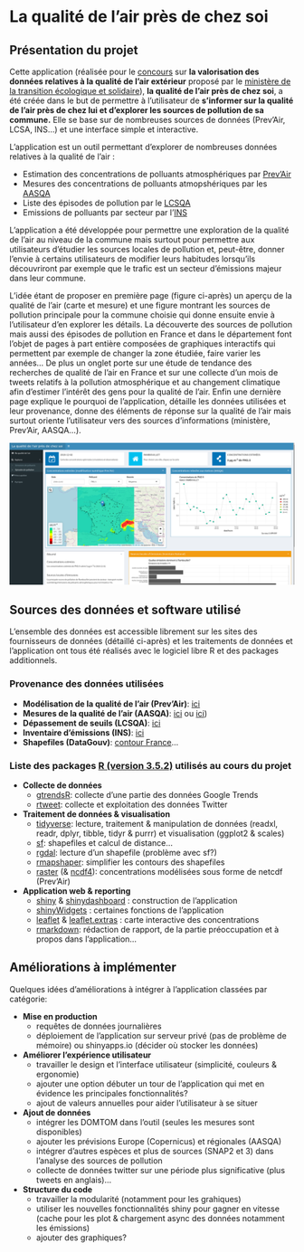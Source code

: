 La qualité de l’air près de chez soi
================

## Présentation du projet

Cette application (réalisée pour le
[concours](https://www.lcsqa.org/sites/default/files/Actualit%C3%A9s/A6-2018-09-REGLEMENT%20CONCOURS%20QA%20v03092018.pdf)
sur **la valorisation des données relatives à la qualité de l’air
extérieur** proposé par le [ministère de la transition écologique et
solidaire](https://www.ecologique-solidaire.gouv.fr/)), **la qualité de
l’air près de chez soi**, a été créée dans le but de permettre à
l’utilisateur de **s’informer sur la qualité de l’air près de chez lui
et d’explorer les sources de pollution de sa commune.** Elle se base sur
de nombreuses sources de données (Prev’Air, LCSA, INS…) et une interface
simple et interactive.

L’application est un outil permettant d’explorer de nombreuses données
relatives à la qualité de l’air :

  - Estimation des concentrations de polluants atmosphériques par
    [Prev’Air](http://www2.prevair.org/)
  - Mesures des concentrations de polluants atmopshériques par les
    [AASQA](https://atmo-france.org/)
  - Liste des épisodes de pollution par le
    [LCSQA](https://www.lcsqa.org/fr)
  - Emissions de polluants par secteur par
    l’[INS](http://emissions-air.developpement-durable.gouv.fr/)

L’application a été développée pour permettre une exploration de la
qualité de l’air au niveau de la commune mais surtout pour permettre aux
utilisateurs d’étudier les sources locales de pollution et, peut-être,
donner l’envie à certains utilisateurs de modifier leurs habitudes
lorsqu’ils découvriront par exemple que le trafic est un secteur
d’émissions majeur dans leur commune.

L’idée étant de proposer en première page (figure ci-après) un aperçu de
la qualité de l’air (carte et mesure) et une figure montrant les sources
de pollution principale pour la commune choisie qui donne ensuite envie
à l’utilisateur d’en explorer les détails. La découverte des sources de
pollution mais aussi des épisodes de pollution en France et dans le
département font l’objet de pages à part entière composées de
graphiques interactifs qui permettent par exemple de changer la zone
étudiée, faire varier les années… De plus un onglet porte sur une étude
de tendance des recherches de qualité de l’air en France et sur une
collecte d’un mois de tweets relatifs à la pollution atmosphérique et au
changement climatique afin d’estimer l’intérêt des gens pour la qualité
de l’air. Enfin une dernière page explique le pourquoi de l’application,
détaille les données utilisées et leur provenance, donne des éléments de
réponse sur la qualité de l’air mais surtout oriente l’utilisateur vers
des sources d’informations (ministère, Prev’Air, AASQA…).

![](reporting/page_daccueil.png)

## Sources des données et software utilisé

L’ensemble des données est accessible librement sur les sites des
fournisseurs de données (détaillé ci-après) et les traitements de
données et l’application ont tous été réalisés avec le logiciel libre R
et des packages additionnels.

### Provenance des données utilisées

  - **Modélisation de la qualité de l’air (Prev’Air)**:
    [ici](https://www.data.gouv.fr/fr/datasets/mise-a-disposition-de-donnees-de-qualite-de-lair-sur-la-france-www-prevair-org-1/#_)
  - **Mesures de la qualité de l’air (AASQA)**:
    [ici](https://www.data.gouv.fr/fr/datasets/donnees-temps-reel-de-mesure-des-concentrations-de-polluants-atmospheriques-reglementes-1/)
    ou [ici](http://discomap.eea.europa.eu/))
  - **Dépassement de seuils (LCSQA)**:
    [ici](https://www.lcsqa.org/fr/vigilance-atmospherique/episodes/liste)
  - **Inventaire d’émissions (INS)**:
    [ici](http://emissions-air.developpement-durable.gouv.fr/)
  - **Shapefiles (DataGouv)**: [contour
    France](https://www.data.gouv.fr/fr/)…

### Liste des packages [R (version 3.5.2)](https://cran.r-project.org/) utilisés au cours du projet

  - **Collecte de données**
      - [gtrendsR](https://github.com/PMassicotte/gtrendsR): collecte
        d’une partie des données Google Trends
      - [rtweet](https://rtweet.info/): collecte et exploitation des
        données Twitter
  - **Traitement de données & visualisation**
      - [tidyverse](https://www.tidyverse.org/): lecture, traitement &
        manipulation de données (readxl, readr, dplyr, tibble, tidyr &
        purrr) et visualisation (ggplot2 & scales)
      - [sf](https://r-spatial.github.io/sf/): shapefiles et calcul de
        distance…
      - [rgdal](https://cran.r-project.org/web/packages/rgdal/index.html):
        lecture d’un shapefile (problème avec
        sf?)
      - [rmapshaper](https://cran.r-project.org/web/packages/rmapshaper/index.html):
        simplifier les contours des
        shapefiles
      - [raster](https://cran.r-project.org/web/packages/raster/index.html)
        (&
        [ncdf4](https://cran.r-project.org/web/packages/ncdf4/index.html)):
        concentrations modélisées sous forme de netcdf (Prev’Air)
  - **Application web & reporting**
      - [shiny](https://shiny.rstudio.com/) &
        [shinydashboard](https://rstudio.github.io/shinydashboard/) :
        construction de l’application
      - [shinyWidgets](https://github.com/dreamRs/shinyWidgets) :
        certaines fonctions de l’application
      - [leaflet](https://rstudio.github.io/leaflet/) &
        [leaflet.extras](https://bhaskarvk.github.io/leaflet.extras/) :
        carte interactive des concentrations
      - [rmarkdown](https://rmarkdown.rstudio.com/index.html): rédaction
        de rapport, de la partie préoccupation et à propos dans
        l’application…

## Améliorations à implémenter

Quelques idées d’améliorations à intégrer à l’application classées par
catégorie:

  - **Mise en production**
      - requêtes de données journalières
      - déploiement de l’application sur serveur privé (pas de problème
        de mémoire) ou shinyapps.io (décider où stocker les données)
  - **Améliorer l’expérience utilisateur**
      - travailler le design et l’interface utilisateur (simplicité,
        couleurs & ergonomie)
      - ajouter une option débuter un tour de l’application qui met en
        évidence les principales fonctionnalités?
      - ajout de valeurs annuelles pour aider l’utilisateur à se situer
  - **Ajout de données**
      - intégrer les DOMTOM dans l’outil (seules les mesures sont
        disponibles)
      - ajouter les prévisions Europe (Copernicus) et régionales (AASQA)
      - intégrer d’autres espèces et plus de sources (SNAP2 et 3) dans
        l’analyse des sources de pollution
      - collecte de données twitter sur une période plus significative
        (plus tweets en anglais)…
  - **Structure du code**
      - travailler la modularité (notamment pour les grahiques)
      - utiliser les nouvelles fonctionnalités shiny pour gagner en
        vitesse (cache pour les plot & chargement async des données
        notamment les émissions)
      - ajouter des graphiques?
